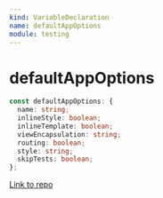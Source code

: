 ```yaml
---
kind: VariableDeclaration
name: defaultAppOptions
module: testing
---
```


# defaultAppOptions

```ts
const defaultAppOptions: {
  name: string;
  inlineStyle: boolean;
  inlineTemplate: boolean;
  viewEncapsulation: string;
  routing: boolean;
  style: string;
  skipTests: boolean;
};
```

[Link to repo](https://github.com/ngrx/platform/blob/master/modules/store-devtools/schematics-core/testing/create-workspace.ts#L13-L21)
